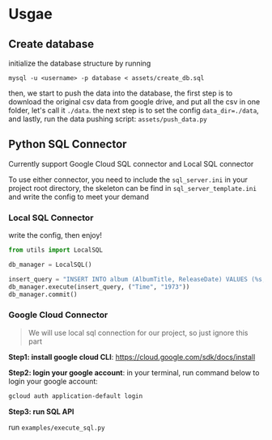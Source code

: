 # Usgae

## Create database

initialize the database structure by running

`mysql -u <username> -p database < assets/create_db.sql`

then, we start to push the data into the database, the first step is to download the original csv data from google drive, and put all the csv in one folder, let's call it
`./data`. the next step is to set the config `data_dir=./data`, and lastly, run the data pushing script: `assets/push_data.py`


## Python SQL Connector

Currently support Google Cloud SQL connector and Local SQL connector

To use either connector, you need to include the `sql_server.ini` in your project root directory, the skeleton can be find in `sql_server_template.ini` and write the config to meet your demand

### Local SQL Connector
write the config, then enjoy!
```python
from utils import LocalSQL

db_manager = LocalSQL()

insert_query = "INSERT INTO album (AlbumTitle, ReleaseDate) VALUES (%s, %s)"
db_manager.execute(insert_query, ("Time", "1973"))
db_manager.commit()
```

### Google Cloud Connector
> We will use local sql connection for our project, so just ignore this part


**Step1: install google cloud CLI**: https://cloud.google.com/sdk/docs/install

**Step2: login your google account**: in your terminal, run command below to login your google account:


```bash
gcloud auth application-default login
```

**Step3: run SQL API**

run `examples/execute_sql.py`

